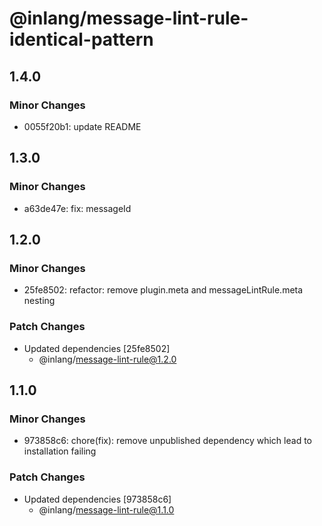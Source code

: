 # @inlang/message-lint-rule-identical-pattern

## 1.4.0

### Minor Changes

- 0055f20b1: update README

## 1.3.0

### Minor Changes

- a63de47e: fix: messageId

## 1.2.0

### Minor Changes

- 25fe8502: refactor: remove plugin.meta and messageLintRule.meta nesting

### Patch Changes

- Updated dependencies [25fe8502]
  - @inlang/message-lint-rule@1.2.0

## 1.1.0

### Minor Changes

- 973858c6: chore(fix): remove unpublished dependency which lead to installation failing

### Patch Changes

- Updated dependencies [973858c6]
  - @inlang/message-lint-rule@1.1.0

